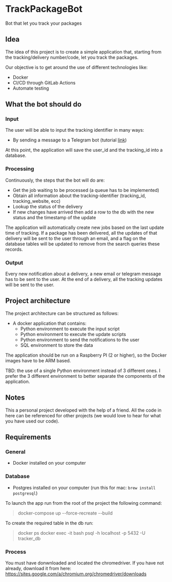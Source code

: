 # TrackPackageBot
Bot that let you track your packages

## Idea

The idea of this project is to create a simple application that, starting from the tracking/delivery number/code, let you track the packages.

Our objective is to get around the use of different technologies like:

- Docker
- CI/CD through GitLab Actions
- Automate testing

## What the bot should do

### Input

The user will be able to input the tracking identifier in many ways:

- By sending a message to a Telegram bot (tutorial [link](https://www.hackster.io/Salmanfarisvp/telegram-bot-with-raspberry-pi-f373da))

At this point, the application will save the user_id and the tracking_id into a database.

### Processing

Continuously, the steps that the bot will do are:

- Get the job waiting to be processed (a queue has to be implemented)
- Obtain all information about the tracking-identifier (tracking_id, tracking_website, ecc)
- Lookup the status of the delivery
- If new changes have arrived then add a row to the db with the new status and the timestamp of the update

The application will automatically create new jobs based on the last update time of tracking.
If a package has been delivered, all the updates of that delivery will be sent to the user through an email, and a flag on the database tables will be updated to remove from the search queries these records.

### Output

Every new notification about a delivery, a new email or telegram message has to be sent to the user.
At the end of a delivery, all the tracking updates will be sent to the user.

## Project architecture

The project architecture can be structured as follows:

- A docker application that contains:
  - Python environment to execute the input script
  - Python environment to execute the update scripts
  - Python environment to send the notifications to the user
  - SQL environment to store the data

The application should be run on a Raspberry PI (2 or higher), so the Docker images have to be ARM based.

TBD: the use of a single Python environment instead of 3 different ones. I prefer the 3 different environment to better separate the components of the application.

## Notes

This a personal project developed with the help of a friend.
All the code in here can be referenced for other projects (we would love to hear for what you have used our code).

## Requirements

### General

- Docker installed on your computer

### Database

- Postgres installed on your computer (run this for mac: `brew install postgresql`)

To launch the app run from the root of the project the following command:
> docker-compose up --force-recreate --build

To create the required table in the db run:
> docker ps
> docker exec -it <postgres CONTAINER ID> bash
> psql -h localhost -p 5432 -U tracker_db

### Process

You must have donwnloaded and located the chromedriver. If you have not already, download it from here: https://sites.google.com/a/chromium.org/chromedriver/downloads